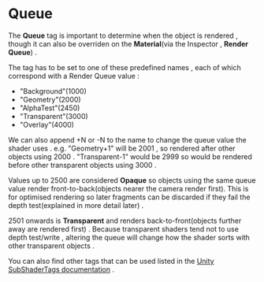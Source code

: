 # Queue

The **Queue** tag is important to determine when the object is rendered , though it can also be overriden on the **Material**(via the Inspector , **Render Queue**) .

The tag has to be set to one of these predefined names , each of which correspond with a Render Queue value :

- "Background"(1000)
- "Geometry"(2000)
- "AlphaTest"(2450)
- "Transparent"(3000)
- "Overlay"(4000)

We can also append +N or -N to the name to change the queue value the shader uses . e.g. "Geometry+1" will be 2001 , so rendered after other objects using 2000 . "Transparent-1" would be 2999 so would be rendered before other transparent objects using 3000 .

Values up to 2500 are considered **Opaque** so objects using the same queue value render front-to-back(objects nearer the camera render first). This is for optimised rendering so later fragments can be discarded if they fail the depth test(explained in more detail later) .

2501 onwards is **Transparent** and renders back-to-front(objects further away are rendered first) . Because transparent shaders tend not to use depth test/write , altering the queue will change how the shader sorts with other transparent objects .

You can also find other tags that can be used listed in the [Unity SubShaderTags documentation](https://docs.unity3d.com/Manual/SL-SubShaderTags.html) .
